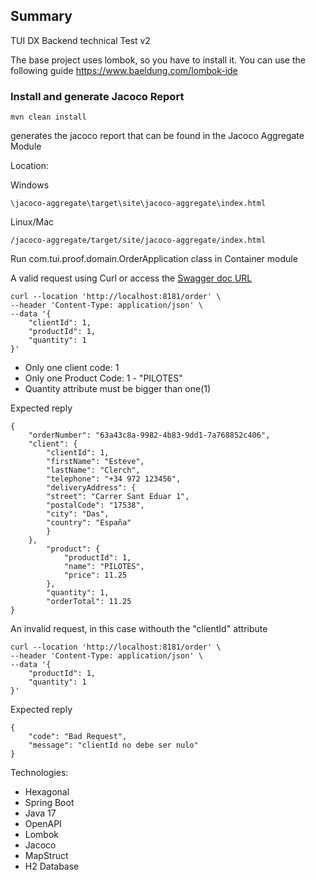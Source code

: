## Summary

TUI DX Backend technical Test v2

The base project uses lombok, so you have to install it. You can use the following
guide https://www.baeldung.com/lombok-ide

### Install and generate Jacoco Report

    mvn clean install

generates the jacoco report that can be found in the Jacoco Aggregate Module

Location:

Windows

    \jacoco-aggregate\target\site\jacoco-aggregate\index.html

Linux/Mac

    /jacoco-aggregate/target/site/jacoco-aggregate/index.html

Run com.tui.proof.domain.OrderApplication class in Container module

A valid request using Curl or access the [Swagger doc URL](HTTP://LOCALHOST:8181/swagger)

    curl --location 'http://localhost:8181/order' \
    --header 'Content-Type: application/json' \
    --data '{
        "clientId": 1,
        "productId": 1,
        "quantity": 1
    }'

* Only one client code: 1
* Only one Product Code: 1 - "PILOTES"
* Quantity attribute must be bigger than one(1)

Expected reply

    {
        "orderNumber": "63a43c8a-9982-4b83-9dd1-7a768852c406",
        "client": {
            "clientId": 1,
            "firstName": "Esteve",
            "lastName": "Clerch",
            "telephone": "+34 972 123456",
            "deliveryAddress": {
            "street": "Carrer Sant Eduar 1",
            "postalCode": "17538",
            "city": "Das",
            "country": "España"
            }
        },
            "product": {
                "productId": 1,
                "name": "PILOTES",
                "price": 11.25
            },
            "quantity": 1,
            "orderTotal": 11.25
    }


An invalid request, in this case withouth the "clientId" attribute

    curl --location 'http://localhost:8181/order' \
    --header 'Content-Type: application/json' \
    --data '{
        "productId": 1,
        "quantity": 1
    }'

Expected reply

    {
        "code": "Bad Request",
        "message": "clientId no debe ser nulo"
    }


Technologies:
* Hexagonal
* Spring Boot
* Java 17
* OpenAPI
* Lombok
* Jacoco
* MapStruct
* H2 Database
    